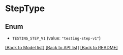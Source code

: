# StepType

## Enum


* `TESTING_STEP_V1` (value: `"testing-step-v1"`)


[[Back to Model list]](../README.md#documentation-for-models) [[Back to API list]](../README.md#documentation-for-api-endpoints) [[Back to README]](../README.md)



